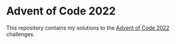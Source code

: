 # Advent of Code 2022

This repository contains my solutions to the [Advent of Code 2022](https://adventofcode.com/2022) challenges.
